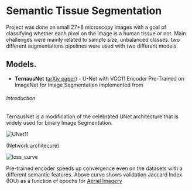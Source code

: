 # Semantic Tissue Segmentation

Project was done on small 27+8 microscopy images with a goal of classifying whether each pixel on the image is a human tissue or not.
Main challenges were mainly related to sample size, unbalanced classes. two different augmentations pipelines were used with two different models.

## Models.

* **TernausNet** ([arXiv paper](https://arxiv.org/abs/1801.05746)) - U-Net with VGG11 Encoder Pre-Trained on ImageNet for Image Segmentation implemented from



###### Introduction

TernausNet is a modification of the celebrated UNet architecture that is widely used for binary Image Segmentation.

![UNet11](https://habrastorage.org/webt/hu/ji/ir/hujiirvpgpf7eswq88h_x7ahliw.png)

(Network architecure)

![loss_curve](https://habrastorage.org/webt/no/up/xq/noupxqqk_ivqwv3e7btyxtemt0m.png)

Pre-trained encoder speeds up convergence even on the datasets with a different semantic features. Above curve shows validation Jaccard Index (IOU) as a function of epochs for [Aerial Imagery](https://project.inria.fr/aerialimagelabeling/)

